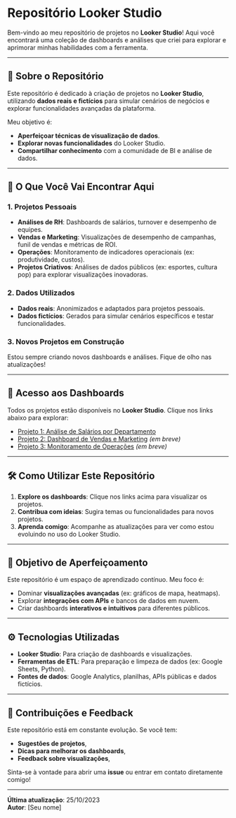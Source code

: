 # Repositório Looker Studio  

Bem-vindo ao meu repositório de projetos no **Looker Studio**! Aqui você encontrará uma coleção de dashboards e análises que criei para explorar e aprimorar minhas habilidades com a ferramenta.  

---

## 🚀 Sobre o Repositório  
Este repositório é dedicado à criação de projetos no **Looker Studio**, utilizando **dados reais e fictícios** para simular cenários de negócios e explorar funcionalidades avançadas da plataforma.  

Meu objetivo é:  
- **Aperfeiçoar técnicas de visualização de dados**.  
- **Explorar novas funcionalidades** do Looker Studio.  
- **Compartilhar conhecimento** com a comunidade de BI e análise de dados.  

---

## 📂 O Que Você Vai Encontrar Aqui  

### 1. **Projetos Pessoais**  
- **Análises de RH**: Dashboards de salários, turnover e desempenho de equipes.  
- **Vendas e Marketing**: Visualizações de desempenho de campanhas, funil de vendas e métricas de ROI.  
- **Operações**: Monitoramento de indicadores operacionais (ex: produtividade, custos).  
- **Projetos Criativos**: Análises de dados públicos (ex: esportes, cultura pop) para explorar visualizações inovadoras.  

### 2. **Dados Utilizados**  
- **Dados reais**: Anonimizados e adaptados para projetos pessoais.  
- **Dados fictícios**: Gerados para simular cenários específicos e testar funcionalidades.  

### 3. **Novos Projetos em Construção**  
Estou sempre criando novos dashboards e análises. Fique de olho nas atualizações!  

---

## 🔗 Acesso aos Dashboards  
Todos os projetos estão disponíveis no **Looker Studio**. Clique nos links abaixo para explorar:  
- [Projeto 1: Análise de Salários por Departamento](https://lookerstudio.google.com/reporting/b6c6a0df-a2b9-4c12-bc0b-acce7afec84d)  
- [Projeto 2: Dashboard de Vendas e Marketing](#) *(em breve)*  
- [Projeto 3: Monitoramento de Operações](#) *(em breve)*  

---

## 🛠️ Como Utilizar Este Repositório  
1. **Explore os dashboards**: Clique nos links acima para visualizar os projetos.  
2. **Contribua com ideias**: Sugira temas ou funcionalidades para novos projetos.  
3. **Aprenda comigo**: Acompanhe as atualizações para ver como estou evoluindo no uso do Looker Studio.  

---

## 🎯 Objetivo de Aperfeiçoamento  
Este repositório é um espaço de aprendizado contínuo. Meu foco é:  
- Dominar **visualizações avançadas** (ex: gráficos de mapa, heatmaps).  
- Explorar **integrações com APIs** e bancos de dados em nuvem.  
- Criar dashboards **interativos e intuitivos** para diferentes públicos.  

---

## ⚙️ Tecnologias Utilizadas  
- **Looker Studio**: Para criação de dashboards e visualizações.  
- **Ferramentas de ETL**: Para preparação e limpeza de dados (ex: Google Sheets, Python).  
- **Fontes de dados**: Google Analytics, planilhas, APIs públicas e dados fictícios.  

---

## 🤝 Contribuições e Feedback  
Este repositório está em constante evolução. Se você tem:  
- **Sugestões de projetos**,  
- **Dicas para melhorar os dashboards**,  
- **Feedback sobre visualizações**,  

Sinta-se à vontade para abrir uma **issue** ou entrar em contato diretamente comigo!  

---

**Última atualização**: 25/10/2023  
**Autor**: [Seu nome]  
